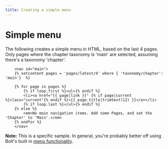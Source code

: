 ```yaml
---
title: Creating a simple menu
---
```

Simple menu
===========

The following creates a simple menu in HTML, based on the last 4 pages. Only
pages where the chapter taxonomy is 'main' are selected, assuming there's a
taxonomy 'chapter'.

```
    <nav id="main">
    {% setcontent pages = 'pages/latest/4' where { 'taxonomy/chapter': 'main'}  %}

    {% for page in pages %}
        {% if loop.first %}<ul>{% endif %}
        <li><a href="{{ page|link }}" {% if page|current %}class="current"{% endif %}>{{ page.title|trimtext(12) }}</a></li>
        {% if loop.last %}</ul>{% endif %}
    {% else %}
        <em>No main navigation items. Add some Pages, and set the 'Chapter' to 'Main'.</em>
    {% endfor %}
    </nav> 
```

<p class="note"><strong>Note:</strong> This is a specific sample. In general,
you're probably better off using Bolt's built in <a href="../configuration/menus">menu
functionality</a>.</p>
